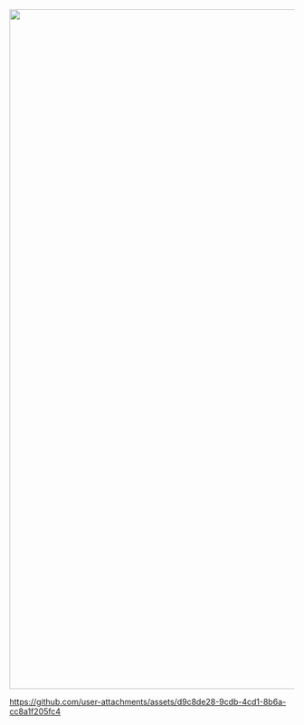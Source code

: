 <img src="resources/peetect_banner.png" width=1200>

https://github.com/user-attachments/assets/d9c8de28-9cdb-4cd1-8b6a-cc8a1f205fc4

